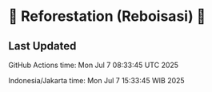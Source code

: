 
# 🌳 Reforestation (Reboisasi) 🌲

## Last Updated

GitHub Actions time: Mon Jul  7 08:33:45 UTC 2025

Indonesia/Jakarta time: Mon Jul  7 15:33:45 WIB 2025
